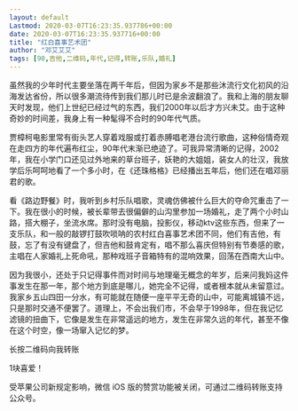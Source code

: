 ```yaml
---
layout: default
Lastmod: 2020-03-07T16:23:35.937786+00:00
date: 2020-03-07T16:23:35.937716+00:00
title: "红白喜事艺术团"
author: "邓艾艾艾"
tags: [90,吉他,二维码,年代,记得,转账,乐队,婚礼]
---
```


虽然我的少年时代主要坐落在两千年后，但因为家乡不是那些沐流行文化初风的沿海发达省份，所以很多潮流待传到我们那儿时已是余波翻浪了。我和上海的朋友聊天时发现，他们上世纪已经过气的东西，我们2000年以后才方兴未艾。由于这种奇妙的时间差，我身上有一种髦得不合时的90年代气质。

贾樟柯电影里常有街头艺人穿着戏服或打着赤膊唱老港台流行歌曲，这种俗情奇观在走四方的年代遍布红尘，90年代末渐已绝迹了。可我异常清晰的记得，2002年，我在小学门口还见过外地来的草台班子，妖艳的大姐姐，装女人的壮汉，我放学后乐呵呵地看了一个多小时，在《还珠格格》已经播出五年后，他们还在唱邓丽君的歌。

看《路边野餐》时，我听到乡村乐队唱歌，灵魂仿佛被什么巨大的夺命咒重击了一下。我在很小的时候，被长辈带去很偏僻的山沟里参加一场婚礼，走了两个小时山路，搭大棚子，坐流水席。那时没有电脑，投影仪，移动ktv这些东西，但来了一支乐队，和一般的敲锣打鼓吹唢呐的农村红白喜事艺术团不同，他们有吉他，有鼓，忘了有没有键盘了，但吉他和鼓肯定有，唱不那么喜庆但特别有节奏感的歌，主唱在人家婚礼上死命吼，那种戏班子音箱特有的混响效果，回荡在西南大山中。

因为我很小，还处于只记得事件而对时间与地理毫无概念的年岁，后来问我妈这件事发生在那一年，那个地方到底是哪儿，她完全不记得，或者根本就从未留意过。我家乡五山四田一分水，有可能就在随便一座平平无奇的山中，可能离城镇不远，只是那时交通不便罢了。道理上，不会出我们市，不会早于1998年，但在我记忆滤镜的扭曲下，它像是发生在非常遥远的地方，发生在非常久远的年代，甚至不像在这个时空，像一场窜入记忆的梦。

长按二维码向我转账

1块喜爱！

受苹果公司新规定影响，微信 iOS 版的赞赏功能被关闭，可通过二维码转账支持公众号。

